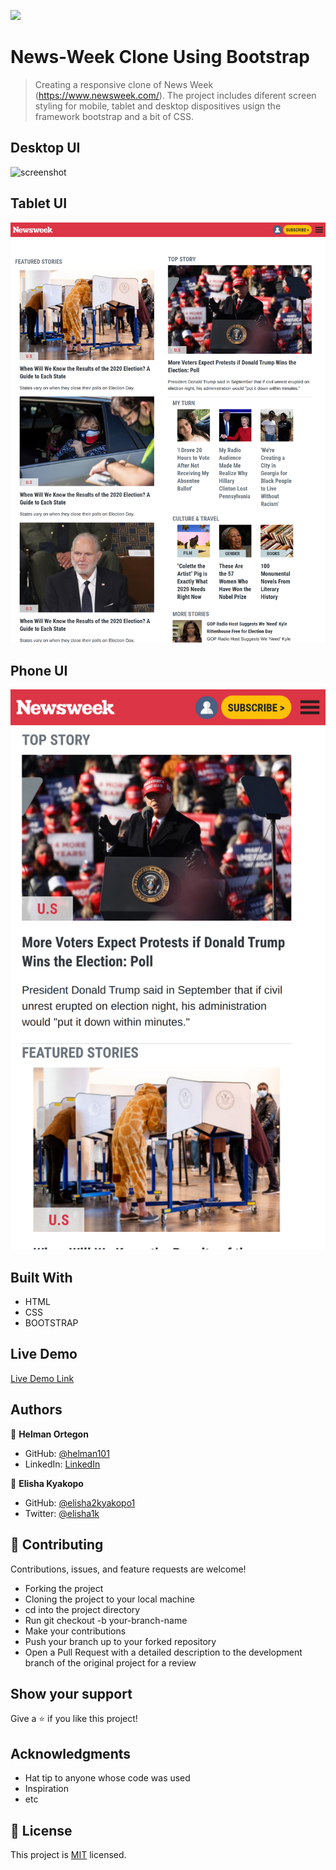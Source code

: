 ![](https://img.shields.io/badge/Microverse-blueviolet)

# News-Week Clone Using Bootstrap 

> Creating a responsive clone of News Week (https://www.newsweek.com/). The project includes diferent screen styling for mobile, tablet and desktop dispositives usign the framework bootstrap and a bit of CSS. 

## Desktop UI

![screenshot](assets/desktop-screenshot.png)




## Tablet UI

![screenshot](assets/Tablet-screenshot.png)




## Phone UI

![screenshot](assets/mobile-screeenshot.png)



## Built With

- HTML
- CSS
- BOOTSTRAP

## Live Demo

[Live Demo Link](https://helman101.github.io/Newsweek-clone/index.html)


## Authors

👤 **Helman Ortegon**

- GitHub: [@helman101](https://github.com/helman101)
- LinkedIn: [LinkedIn](https://www.linkedin.com/in/helman101/)

👤 **Elisha Kyakopo**

- GitHub: [@elisha2kyakopo1](https://github.com/elisha2kyakopo1)
- Twitter: [@elisha1k](https://twitter.com/elisha1k)

## 🤝 Contributing

Contributions, issues, and feature requests are welcome!

- Forking the project
- Cloning the project to your local machine
- cd into the project directory
- Run git checkout -b your-branch-name
- Make your contributions
- Push your branch up to your forked repository
- Open a Pull Request with a detailed description to the development branch of the original project for a review

## Show your support

Give a ⭐️ if you like this project!

## Acknowledgments

- Hat tip to anyone whose code was used
- Inspiration
- etc

## 📝 License

This project is [MIT](lic.url) licensed.